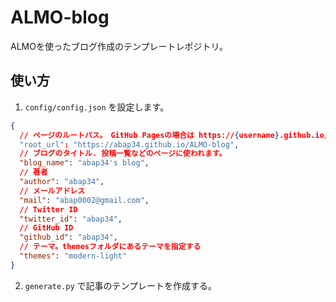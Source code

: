 # ALMO-blog

ALMOを使ったブログ作成のテンプレートレポジトリ。

## 使い方

1. `config/config.json` を設定します。

```json
{
  // ページのルートパス。　GitHub Pagesの場合は https://{username}.github.io/{repository_name} になる
  "root_url": "https://abap34.github.io/ALMO-blog",
  // ブログのタイトル. 投稿一覧などのページに使われます。
  "blog_name": "abap34's blog",
  // 著者
  "author": "abap34",
  // メールアドレス
  "mail": "abap0002@gmail.com",
  // Twitter ID
  "twitter_id": "abap34",
  // GitHub ID
  "github_id": "abap34",
  // テーマ。themesフォルダにあるテーマを指定する
  "themes": "modern-light"
}
```

2. `generate.py` で記事のテンプレートを作成する。


